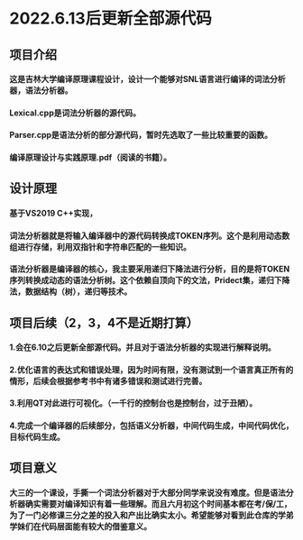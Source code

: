 # 2022.6.13后更新全部源代码
## 项目介绍
#### 这是吉林大学编译原理课程设计，设计一个能够对SNL语言进行编译的词法分析器，语法分析器。
#### Lexical.cpp是词法分析器的源代码。
#### Parser.cpp是语法分析的部分源代码，暂时先选取了一些比较重要的函数。
#### 编译原理设计与实践原理.pdf（阅读的书籍）。
## 设计原理
#### 基于VS2019 C++实现，
#### 词法分析器就是将输入编译器中的源代码转换成TOKEN序列。这个是利用动态数组进行存储，利用双指针和字符串匹配的一些知识。
#### 语法分析器是编译器的核心，我主要采用递归下降法进行分析，目的是将TOKEN序列转换成动态的语法分析树。这个依赖自顶向下的文法，Pridect集，递归下降法，数据结构（树），递归等技术。
## 项目后续（2，3，4不是近期打算）
#### 1.会在6.10之后更新全部源代码。并且对于语法分析器的实现进行解释说明。
#### 2.优化语言的表达式和错误处理，因为时间有限，没有测试到一个语言真正所有的情形，后续会根据参考书中有诸多错误和测试进行完善。
#### 3.利用QT对此进行可视化。（一千行的控制台也是控制台，过于丑陋）。
#### 4.完成一个编译器的后续部分，包括语义分析器，中间代码生成，中间代码优化，目标代码生成。
## 项目意义
#### 大三的一个课设，手撕一个词法分析器对于大部分同学来说没有难度。但是语法分析器确实需要对编译知识有着一些理解。而且六月初这个时间基本都在考/保/工，为了一门必修课三分之差的投入和产出比确实太小。希望能够对看到此仓库的学弟学妹们在代码层面能有较大的借鉴意义。
